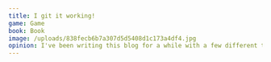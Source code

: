 ```yaml
---
title: I git it working!
game: Game
book: Book
image: /uploads/838fecb6b7a307d5d5408d1c173a4df4.jpg
opinion: I've been writing this blog for a while with a few different tools. I've been trying to find a simple way to blog from my phone while still owning my data. I managed an ok flow with GitHub Pages, Jekyll and Forestry.io but wanted it to be easier. After lots of searching I discovered GitJournal, an Android git app, which seems to give me everything I need! I'll post a full blog post once I've used it a bit more, but very promising so far!
---
```


